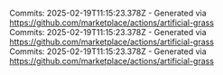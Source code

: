 Commits: 2025-02-19T11:15:23.378Z - Generated via https://github.com/marketplace/actions/artificial-grass
<br>
Commits: 2025-02-19T11:15:23.378Z - Generated via https://github.com/marketplace/actions/artificial-grass
<br>
Commits: 2025-02-19T11:15:23.378Z - Generated via https://github.com/marketplace/actions/artificial-grass
<br>
